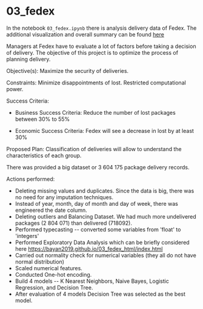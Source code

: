 # 03_fedex

In the notebook `03_fedex.ipynb` there is analysis delivery data of Fedex. The additional visualization and overall summary can be found [here](https://bayan2019.github.io/03_fedex_html/)

Managers at Fedex have to evaluate a lot of factors before taking a decision of delivery.
The objective of this project is to optimize the process of planning delivery.

Objective(s): Maximize the security of deliveries.

Constraints: Minimize disappointments of lost. Restricted computational power.

Success Criteria:

- Business Success Criteria: Reduce the number of lost packages between 30% to 55%

- Economic Success Criteria: Fedex will see a decrease in lost by at least 30%

Proposed Plan:
Classification of deliveries will allow to understand the characteristics of each group.

There was provided a big dataset or 3 604 175 package delivery records.

Actions performed:
- Deleting missing values and duplicates. Since the data is big, there was no need for any imputation techniques.
- Instead of year, month, day of month and day of week, there was engineered the date column.
- Deleting outliers and Balancing Dataset. We had much more undelivered packages (2 804 071) than delivered (718092).
- Performed typecasting -- converted some variables from 'float' to 'integers'
- Performed Exploratory Data Analysis which can be briefly considered here https://bayan2019.github.io/03_fedex_html/index.html
- Carried out normality check for numerical variables (they all do not have normal distribution)
- Scaled numerical features.
- Conducted One-hot encoding.
- Build 4 models -- K Nearest Neighbors, Naive Bayes, Logistic Regression, and Decision Tree.
- After evaluation of 4 models Decision Tree was selected as the best model.